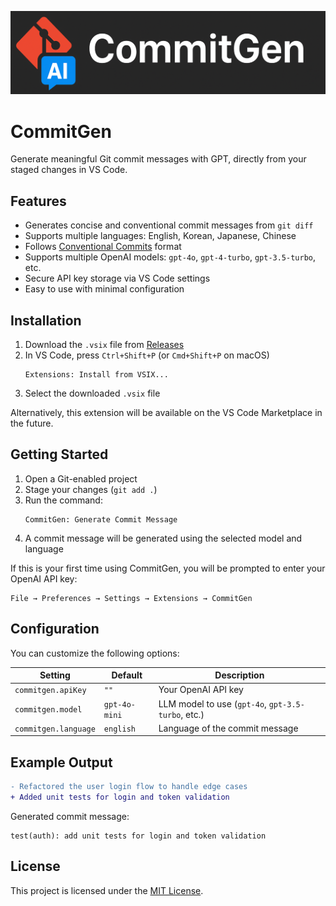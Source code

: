 ![logo](logo.png)

# CommitGen

Generate meaningful Git commit messages with GPT, directly from your staged changes in VS Code.

## Features

- Generates concise and conventional commit messages from `git diff`
- Supports multiple languages: English, Korean, Japanese, Chinese
- Follows [Conventional Commits](https://www.conventionalcommits.org/en/v1.0.0/) format
- Supports multiple OpenAI models: `gpt-4o`, `gpt-4-turbo`, `gpt-3.5-turbo`, etc.
- Secure API key storage via VS Code settings
- Easy to use with minimal configuration

## Installation

1. Download the `.vsix` file from [Releases](https://github.com/WoongheeLee/vscode-commitgen/releases)
2. In VS Code, press `Ctrl+Shift+P` (or `Cmd+Shift+P` on macOS)
   ```
   Extensions: Install from VSIX...
   ```
3. Select the downloaded `.vsix` file

Alternatively, this extension will be available on the VS Code Marketplace in the future.

## Getting Started

1. Open a Git-enabled project
2. Stage your changes (`git add .`)
3. Run the command:
   ```
   CommitGen: Generate Commit Message
   ```
4. A commit message will be generated using the selected model and language

If this is your first time using CommitGen, you will be prompted to enter your OpenAI API key:

```
File → Preferences → Settings → Extensions → CommitGen
```

## Configuration

You can customize the following options:

| Setting              | Default        | Description                                       |
|----------------------|----------------|---------------------------------------------------|
| `commitgen.apiKey`   | `""`           | Your OpenAI API key                               |
| `commitgen.model`    | `gpt-4o-mini`  | LLM model to use (`gpt-4o`, `gpt-3.5-turbo`, etc.)|
| `commitgen.language` | `english`      | Language of the commit message                    |

## Example Output

```diff
- Refactored the user login flow to handle edge cases
+ Added unit tests for login and token validation
```

Generated commit message:

```
test(auth): add unit tests for login and token validation
```

## License

This project is licensed under the [MIT License](LICENSE).